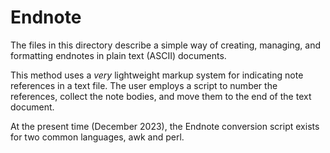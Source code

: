 # Endnote

The files in this directory describe a simple way of creating, managing,
and formatting endnotes in plain text (ASCII) documents.

This method uses a *very* lightweight markup system for indicating note
references in a text file. The user employs a script to number the
references, collect the note bodies, and move them to the end of the text
document.

At the present time (December 2023), the Endnote conversion script exists
for two common languages, awk and perl.

